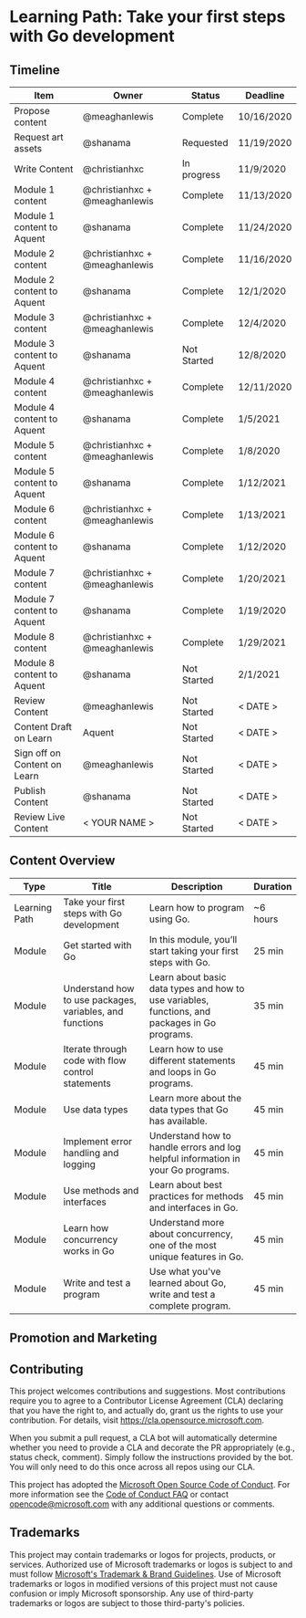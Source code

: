 # Learning Path: Take your first steps with Go development

## Timeline

| Item | Owner | Status | Deadline |
|------|-------|--------|----------|
| Propose content | @meaghanlewis | Complete | 10/16/2020 |
| Request art assets | @shanama | Requested | 11/19/2020 |
| Write Content | @christianhxc | In progress | 11/9/2020|
| Module 1 content | @christianhxc + @meaghanlewis | Complete | 11/13/2020 |
| Module 1 content to Aquent | @shanama | Complete | 11/24/2020 |
| Module 2 content | @christianhxc + @meaghanlewis | Complete | 11/16/2020 |
| Module 2 content to Aquent | @shanama | Complete | 12/1/2020 |
| Module 3 content | @christianhxc + @meaghanlewis | Complete| 12/4/2020 |
| Module 3 content to Aquent | @shanama | Not Started | 12/8/2020 |
| Module 4 content | @christianhxc + @meaghanlewis | Complete | 12/11/2020 |
| Module 4 content to Aquent | @shanama | Complete | 1/5/2021 |
| Module 5 content | @christianhxc + @meaghanlewis | Complete | 1/8/2020 |
| Module 5 content to Aquent | @shanama | Complete | 1/12/2021 |
| Module 6 content | @christianhxc + @meaghanlewis | Complete | 1/13/2021 |
| Module 6 content to Aquent | @shanama | Complete | 1/12/2020 |
| Module 7 content | @christianhxc + @meaghanlewis | Complete | 1/20/2021 |
| Module 7 content to Aquent | @shanama | Complete | 1/19/2020 |
| Module 8 content | @christianhxc + @meaghanlewis | Complete | 1/29/2021 |
| Module 8 content to Aquent | @shanama | Not Started | 2/1/2021 |
| Review Content | @meaghanlewis | Not Started | < DATE > |
| Content Draft on Learn | Aquent | Not Started | < DATE > |
| Sign off on Content on Learn | @meaghanlewis | Not Started | < DATE > |
| Publish Content | @shanama | Not Started | < DATE > |
| Review Live Content | < YOUR NAME > | Not Started | < DATE > |

## Content Overview

| Type | Title | Description | Duration |
|------|-------|-------------|----------|
| Learning Path | Take your first steps with Go development | Learn how to program using Go. | ~6 hours |
| Module | Get started with Go | In this module, you’ll start taking your first steps with Go. | 25 min |
| Module | Understand how to use packages, variables, and functions | Learn about basic data types and how to use variables, functions, and packages in Go programs. | 35 min |
| Module | Iterate through code with flow control statements | Learn how to use different statements and loops in Go programs. | 45 min |
| Module | Use data types | Learn more about the data types that Go has available. | 45 min |
| Module | Implement error handling and logging | Understand how to handle errors and log helpful information in your Go programs. | 45 min |
| Module | Use methods and interfaces | Learn about best practices for methods and interfaces in Go. | 45 min |
| Module | Learn how concurrency works in Go | Understand more about concurrency, one of the most unique features in Go. | 45 min |
| Module | Write and test a program | Use what you've learned about Go, write and test a complete program. | 45 min |

## Promotion and Marketing

## Contributing

This project welcomes contributions and suggestions.  Most contributions require you to agree to a
Contributor License Agreement (CLA) declaring that you have the right to, and actually do, grant us
the rights to use your contribution. For details, visit https://cla.opensource.microsoft.com.

When you submit a pull request, a CLA bot will automatically determine whether you need to provide
a CLA and decorate the PR appropriately (e.g., status check, comment). Simply follow the instructions
provided by the bot. You will only need to do this once across all repos using our CLA.

This project has adopted the [Microsoft Open Source Code of Conduct](https://opensource.microsoft.com/codeofconduct/).
For more information see the [Code of Conduct FAQ](https://opensource.microsoft.com/codeofconduct/faq/) or
contact [opencode@microsoft.com](mailto:opencode@microsoft.com) with any additional questions or comments.

## Trademarks

This project may contain trademarks or logos for projects, products, or services. Authorized use of Microsoft 
trademarks or logos is subject to and must follow 
[Microsoft's Trademark & Brand Guidelines](https://www.microsoft.com/en-us/legal/intellectualproperty/trademarks/usage/general).
Use of Microsoft trademarks or logos in modified versions of this project must not cause confusion or imply Microsoft sponsorship.
Any use of third-party trademarks or logos are subject to those third-party's policies.
